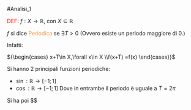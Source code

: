 #Analisi_1 

<font color="#ff0000">DEF</font>:
$f:X\to\mathbb{R}$, con $X \subseteq \mathbb{R}$

$f$ si dice <font color="#f79646">Periodica</font> se $\exists T>0$ (Ovvero esiste un periodo maggiore di 0.)

Infatti:

${\begin{cases} x+T\in X,\forall x\in X \\f(x+T) =f(x) \end{cases}}$

Si hanno 2 principali funzioni periodiche:
- $\sin:\mathbb{R}\to[-1;1]$
- $\cos:\mathbb{R}\to[-1;1]$
Dove in entrambe il periodo è uguale a $T=2\pi$

Si ha poi $\$